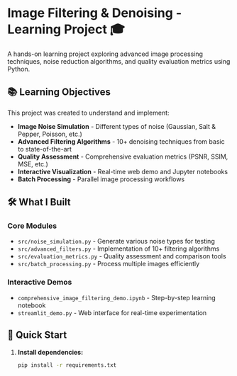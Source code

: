 # Image Filtering & Denoising - Learning Project 🎓

A hands-on learning project exploring advanced image processing techniques, noise reduction algorithms, and quality evaluation metrics using Python.

## 📚 Learning Objectives

This project was created to understand and implement:
- **Image Noise Simulation** - Different types of noise (Gaussian, Salt & Pepper, Poisson, etc.)
- **Advanced Filtering Algorithms** - 10+ denoising techniques from basic to state-of-the-art
- **Quality Assessment** - Comprehensive evaluation metrics (PSNR, SSIM, MSE, etc.)
- **Interactive Visualization** - Real-time web demo and Jupyter notebooks
- **Batch Processing** - Parallel image processing workflows

## 🛠️ What I Built

### Core Modules
- `src/noise_simulation.py` - Generate various noise types for testing
- `src/advanced_filters.py` - Implementation of 10+ filtering algorithms
- `src/evaluation_metrics.py` - Quality assessment and comparison tools
- `src/batch_processing.py` - Process multiple images efficiently

### Interactive Demos
- `comprehensive_image_filtering_demo.ipynb` - Step-by-step learning notebook
- `streamlit_demo.py` - Web interface for real-time experimentation

## 🚀 Quick Start

1. **Install dependencies:**
   ```bash
   pip install -r requirements.txt
